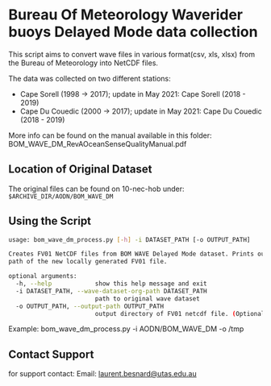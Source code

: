 Bureau Of Meteorology Waverider buoys Delayed Mode data collection
=============

This script aims to convert wave files in various format(csv, xls, xlsx) from the Bureau of Meteorology into NetCDF files.

The data was collected on two different stations:
* Cape Sorell (1998 -> 2017); update in May 2021: Cape Sorell (2018 - 2019)
* Cape Du Couedic (2000 -> 2017); update in May 2021: Cape Du Couedic (2018 - 2019)

More info can be found on the manual available in this folder:
BOM_WAVE_DM_RevAOceanSenseQualityManual.pdf

## Location of Original Dataset

The original files can be found on 10-nec-hob under:
 ```$ARCHIVE_DIR/AODN/BOM_WAVE_DM```

## Using the Script

```bash
usage: bom_wave_dm_process.py [-h] -i DATASET_PATH [-o OUTPUT_PATH]

Creates FV01 NetCDF files from BOM WAVE Delayed Mode dataset. Prints out the
path of the new locally generated FV01 file.

optional arguments:
  -h, --help            show this help message and exit
  -i DATASET_PATH, --wave-dataset-org-path DATASET_PATH
                        path to original wave dataset
  -o OUTPUT_PATH, --output-path OUTPUT_PATH
                        output directory of FV01 netcdf file. (Optional)

```
Example:
bom_wave_dm_process.py -i AODN/BOM_WAVE_DM -o /tmp

## Contact Support
for support contact:
Email: laurent.besnard@utas.edu.au
